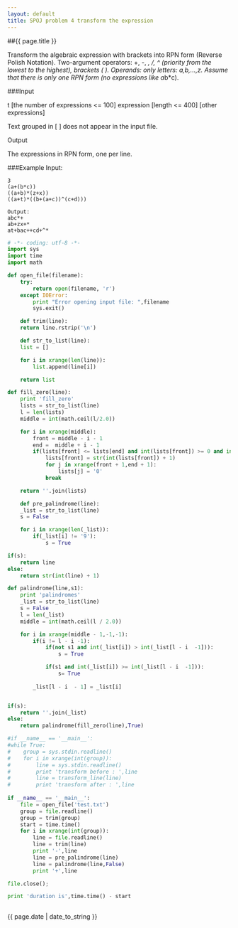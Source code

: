 ```yaml
---
layout: default
title: SPOJ problem 4 transform the expression
---
```


##{{ page.title }}

Transform the algebraic expression with brackets into RPN form (Reverse Polish Notation). Two-argument operators: +, -, *, /, ^ (priority from the lowest to the highest), brackets ( ). Operands: only letters: a,b,...,z. Assume that there is only one RPN form (no expressions like a*b*c).


###Input

t [the number of expressions <= 100]
expression [length <= 400]
[other expressions]

Text grouped in [ ] does not appear in the input file.

Output

The expressions in RPN form, one per line.



###Example
Input:
```
3
(a+(b*c))
((a+b)*(z+x))
((a+t)*((b+(a+c))^(c+d)))

Output:
abc*+
ab+zx+*
at+bac++cd+^*
```


```python
# -*- coding: utf-8 -*-  
import sys
import time
import math

def open_file(filename):
	try:
	    return open(filename, 'r')
	except IOError:
	    print "Error opening input file: ",filename
	    sys.exit()

	def trim(line):
	return line.rstrip('\n')

	def str_to_list(line):
	list = []

	for i in xrange(len(line)):
	    list.append(line[i])

	return list

def fill_zero(line):
	print 'fill_zero'
	lists = str_to_list(line)
	l = len(lists)
	middle = int(math.ceil(l/2.0))

	for i in xrange(middle):
	    front = middle - i - 1
	    end =  middle + i - 1
	    if(lists[front] <= lists[end] and int(lists[front]) >= 0 and int(lists[front]) < 9):
	        lists[front] = str(int(lists[front]) + 1)
	        for j in xrange(front + 1,end + 1):
	            lists[j] = '0'
	        break

	return ''.join(lists)

	def pre_palindrome(line):
	_list = str_to_list(line)
	s = False

	for i in xrange(len(_list)):
	    if(_list[i] != '9'):
	        s = True

if(s):
    return line
else:
    return str(int(line) + 1)

def palindrome(line,s1):
	print 'palindromes'
	_list = str_to_list(line)
	s = False
	l = len(_list)
	middle = int(math.ceil(l / 2.0))

	for i in xrange(middle - 1,-1,-1):
	    if(i != l - i -1):
	        if(not s1 and int(_list[i]) > int(_list[l - i  -1])):
	            s = True

	        if(s1 and int(_list[i]) >= int(_list[l - i  -1])):
	            s= True
	        
	    _list[l - i  - 1] = _list[i]


if(s):
    return ''.join(_list)
else:
    return palindrome(fill_zero(line),True)

#if __name__ == '__main__':
#while True:
#    group = sys.stdin.readline()
#    for i in xrange(int(group)):
#        line = sys.stdin.readline()
#        print 'transform before : ',line 
#        line = transform_line(line)
#        print 'transform after : ',line
       
if __name__ == '__main__':
	file = open_file('test.txt')
	group = file.readline()
	group = trim(group)
	start = time.time()
	for i in xrange(int(group)):
	    line = file.readline()
	    line = trim(line)
	    print '-',line
	    line = pre_palindrome(line)
	    line = palindrome(line,False)
	    print '+',line

file.close();

print 'duration is',time.time() - start
  
```

{{ page.date | date_to_string }}
